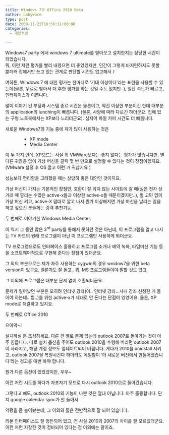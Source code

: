 ```yaml
---
title: Windows 7과 Office 2010 Beta
author: babyworm
type: post
date: 2009-11-22T16:59:11+00:00
categories:
  - 개인적인

---
```

Windows7 party 에서 windows 7 ultimate를 받아오고 설치한지는 상당한 시간이 되었습니다.  
뭐, 이런 저런 평가를 빨리 내렸으면 더 좋았겠지만, 인간이 그렇게 바지런하지도 못할 뿐더러 집에서만 쓰고 있는 관계로 판단할 시간도 없고해서 <span style="font-family:Wingdings">J</span> 

여하튼, Windows 7 에 대한 평가는 한마디로 &#8216;기대 이상이다&#8217;라는 표현을 사용할 수 있는데(물론, 무료로 받아서 더 후한 평가를 하는 것일 수도 있지만..), 일단 속도가 빠르고, 인터페이스가 이쁩니다. 

많이 이야기 된 부팅과 시스템 종료 시간은 물론이고, 약간 이상한 부분이긴 한데 대부분의 application의 lunching이 빠릅니다. (물론, 사양에 따라 다르긴 하더군요. 집에 있는 구형 노트북에서는 XP보다 느리더군요). 심지어 파일 카피 시간도 더 빠릅니다. 

새로운 Windows7의 기능 중에 제가 많이 사용하는 것은 

<ul style="margin-left: 40pt">
  <li>
    XP mode
  </li>
  <li>
    Media Center
  </li>
</ul>

이 두 가지 인데, XP모드는 사실 뭐 VMWare보다는 좋지 않다는 평가가 많습니다만, 별다른 귀찮음 없이 가상 머신을 클릭 몇 번 만으로 설정할 수 있다는 것이 장점이겠지요. (VMware 설정 후 OS 깔고 이런 거 귀찮지요 ) 

성능보다 편리함을 고려했을 때는 상당히 좋은 대안인 것이지요. 

가상 머신이 가지는 기본적인 장점인, 호환이 잘 되지 않는 사이트에 갈 때(실은 전자 상거래 때 깔리는 수많은 active-x들과 이상한 active-x들 때문이겠지만..), 별 고민 없이 가상 머신 켜고, active-X 맘대로 깔고 나서 뭔가 이상해지면 가상 머신을 날리는 일을 하고 싶으신 분들께는 강력 추천기능. 

두 번째로 이야기한 Windows Media Center. 

이 역시 그 동안 많은 3<sup>rd</sup> party를 통해서 못하던 것은 아닌데, 이 프로그램을 알고 나서는 TV 카드의 원래 프로그램이 아닌 이 프로그램만 사용하게 되더군요. 

TV 프로그램으로도 인터페이스 훌륭하고 프로그램 소개나 예약 녹화, 타임머신 기능 등을 소프트웨어적으로 구현해 준다는 장점이 있더군요. 

그 외의 부분으로는 제가 자주 사용하는 cygwin의 경우 wnidow7을 위한 beta version이 있구요. 멜론과도 잘 돌고.. 뭐, MS 프로그램들이야 말할 것도 없고. 

그 이외에 프로그램은 대부분 문제 없이 호환되더군요. 

문제가 일어났던 부분은 오히려 인터넷 강좌(아.. 인터넷 강좌.. 사내 강좌 신청한 거 들어야 하는데.. 쩝..)를 위한 active-x가 제대로 안 돈다는 단점이 있었어요. 물론, XP mode로 해결하고 있지요. 

두 번째로 Office 2010 

으아악~! 

설치하실 분 조심하세요. 다른 건 별로 문제 없는데 outlook 2007로 돌아가는 것이 아주 힘듭니다. 따로 설치 옵션을 주어도 outlook 2010을 수행해 버리면 outlook 2007이 사라지고, 해당 계정 정보도 업데이트되어 버립니다. 게다가 2010을 uninstall 시키고, outlook 2007을 복원시킨다 하더라도 메일함이 &#8216;더 새로운 버전에서 만들어졌습니다&#8217;라는 경고를 매번 봐야 합니다. 

뭔가 다른 옵션이 있었겠지만, 우우~ 

이런 저런 시도를 하다가 자포자기 모드로 다시 outlook 2010으로 돌아갔습니다. 

그렇다고 해도, outlook 2010의 기능이 나쁜 것은 절대 아닙니다. 아주 훌륭합니다. 단지 google calendar sync가 안 돌아서.. 

악평을 좀 늘어놨는데, 그 이외의 툴은 전반적으로 잘 되어 있습니다. 

리본 인터페이스도 잘 정돈되어 있고, 전 사실 2010과 2007의 차이를 잘 모르겠더군요. 이런 저런 자잘한 것이 정비되어 있다는 점 이외에는 말이죠.
